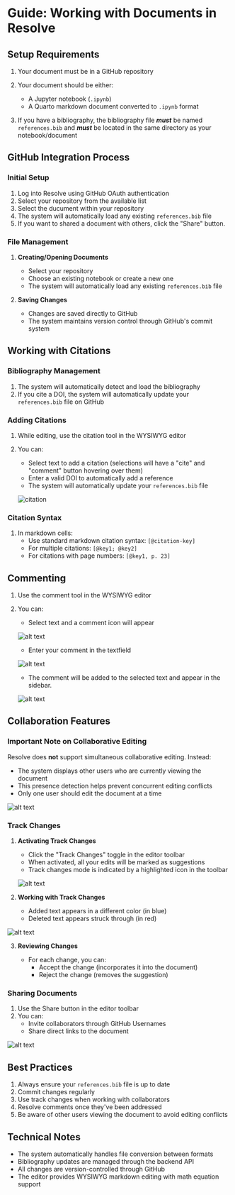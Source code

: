 # Guide: Working with Documents in Resolve

## Setup Requirements

1. Your document must be in a GitHub repository

2. Your document should be either:
   - A Jupyter notebook (`.ipynb`)
   - A Quarto markdown document converted to `.ipynb` format

3. If you have a bibliography, the bibliography file ***must*** be named `references.bib` and ***must*** be located in the same directory as your notebook/document


## GitHub Integration Process

### Initial Setup
1. Log into Resolve using GitHub OAuth authentication
2. Select your repository from the available list
3. Select the ducument within your repository
4. The system will automatically load any existing `references.bib` file
5. If you want to shared a document with others, click the "Share" button.


### File Management
1. **Creating/Opening Documents**
   - Select your repository
   - Choose an existing notebook or create a new one
   - The system will automatically load any existing `references.bib` file

2. **Saving Changes**
   - Changes are saved directly to GitHub
   - The system maintains version control through GitHub's commit system

## Working with Citations

### Bibliography Management

1. The system will automatically detect and load the bibliography
2. If you cite a DOI, the system will automatically update your `references.bib` file on GitHub


### Adding Citations
1. While editing, use the citation tool in the WYSIWYG editor
2. You can:
   - Select text to add a citation (selections will have a "cite" and "comment" button hovering over them)
   - Enter a valid DOI to automatically add a reference 
   - The system will automatically update your `references.bib` file

   ![citation](image.png)

### Citation Syntax
1. In markdown cells:
   - Use standard markdown citation syntax: `[@citation-key]`
   - For multiple citations: `[@key1; @key2]`
   - For citations with page numbers: `[@key1, p. 23]`

## Commenting
1. Use the comment tool in the WYSIWYG editor
2. You can:
   - Select text and a comment icon will appear

   ![alt text](image-1.png)

   - Enter your comment in the textfield

   ![alt text](image-2.png)

   - The comment will be added to the selected text and appear in the sidebar.

   ![alt text](image-3.png)





## Collaboration Features

### Important Note on Collaborative Editing
Resolve does **not** support simultaneous collaborative editing. Instead:
- The system displays other users who are currently viewing the document
- This presence detection helps prevent concurrent editing conflicts
- Only one user should edit the document at a time

![alt text](image-4.png)

### Track Changes
1. **Activating Track Changes**
   - Click the "Track Changes" toggle in the editor toolbar
   - When activated, all your edits will be marked as suggestions
   - Track changes mode is indicated by a highlighted icon in the toolbar

   ![alt text](image-5.png)

2. **Working with Track Changes**
   - Added text appears in a different color (in blue)
   - Deleted text appears struck through (in red)

![alt text](image-6.png)


3. **Reviewing Changes**

   - For each change, you can:
     - Accept the change (incorporates it into the document)
     - Reject the change (removes the suggestion)


### Sharing Documents
1. Use the Share button in the editor toolbar
2. You can:
   - Invite collaborators through GitHub Usernames
   - Share direct links to the document

![alt text](image-7.png)


## Best Practices
1. Always ensure your `references.bib` file is up to date
2. Commit changes regularly
3. Use track changes when working with collaborators
4. Resolve comments once they've been addressed
5. Be aware of other users viewing the document to avoid editing conflicts

## Technical Notes
- The system automatically handles file conversion between formats
- Bibliography updates are managed through the backend API
- All changes are version-controlled through GitHub
- The editor provides WYSIWYG markdown editing with math equation support
